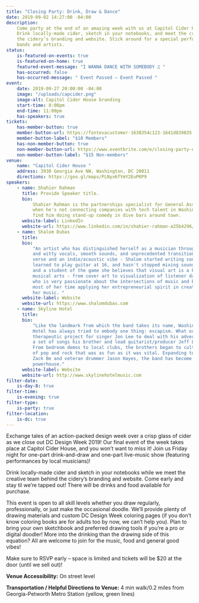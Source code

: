 ```yaml
---
title: "Closing Party: Drink, Draw & Dance"
date: 2019-09-02 14:27:00 -04:00
description:
    Come party at the end of an amazing week with us at Capitol Cider House!
    Drink locally-made cider, sketch in your notebooks, and meet the creative team behind
    the cidery’s branding and website. Stick around for a special performance of local
    bands and artists.
status:
    is-featured-on-events: true
    is-featured-on-home: true
    featured-event-message: "I WANNA DANCE WITH SOMEBODY ♫ "
    has-occurred: false
    has-occurred-message: " Event Passed — Event Passed "
event:
    date: 2019-09-27 20:00:00 -04:00
    image: "/uploads/capcider.png"
    image-alt: Capitol Cider House branding
    start-time: 8:00pm
    end-time: 11:00pm
    has-speakers: true
tickets:
    has-member-button: true
    member-button-url: https://fontevacustomer-1638354c123-1641d839835.force.com/services/oauth2/authorize?client_id=3MVG9nthuDc9owbcOq7_07W.HriOQQPWTbMkrpOla.ajDQlTHf4_uby_mhwylcX.mJBU2O2SppTiZMS0J_HJd&response_type=code&redirect_uri=https://ikit.aiga.org/ikit_national_util/ikit-national-util-sso-redirect/&state=https%3A%2F%2Fdc.aiga.org%2Fevent%2Fclosing-party-drink-draw-dance%2F%3Fredirect_source%3Deventbrite_register
    member-button-label: "$10 Members"
    has-non-member-button: true
    non-member-button-url: https://www.eventbrite.com/e/closing-party-drink-draw-dance-tickets-71297146685
    non-member-button-label: "$15 Non-members"
venue:
    name: "Capitol Cider House "
    address: 3930 Georgia Ave NW, Washington, DC 20011
    directions: https://goo.gl/maps/PLNyx6fYmY2EuPKP9
speakers:
    - name: Shahier Rahman
      title: Provide Speaker title.
      bio:
          Shahier Rahman is the partnerships specialist for General Assembly DC, and
          when he's not connecting companies with tech talent in Washington, DC, you can
          find him doing stand-up comedy in dive bars around town.
      website-label: LinkedIn
      website-url: https://www.linkedin.com/in/shahier-rahman-a25b4296/
    - name: Shalom Dubas
      title:
      bio:
          "An artist who has distinguished herself as a musician through charismatic
          and witty vocals, smooth sounds, and unprecedented transitions between rapid-fire
          verse and an indie/acoustic vibe - Shalom started writing songs at 10 years old,
          learned to play guitar at 16, and hasn't stopped mixing sounds since. As an artist
          and a student of the game she believes that visual art is a key complement to
          musical arts - from cover art to visualization of listener data; and as a creative
          who is very passionate about the intersections of music and business, she spends
          most of her time applying her entrepreneurial spirit in creative ways to propel
          her music. "
      website-label: Website
      website-url: https://www.shalomdubas.com
    - name: Skyline Hotel
      title:
      bio:
          "Like the landmark from which the band takes its name, Washington, DC's Skyline
          Hotel has always tried to embody one thing: escapism. What originated as a personal
          therapeutic project for singer Jon Lee to deal with his adversity soon became
          a set of songs his brother and lead guitarist/producer Jeff Lee could not ignore.
          From bedroom demos to local clubs, the brothers began to cultivate a modern blend
          of pop and rock that was as fun as it was vital. Expanding to include organist/bassist
          Zack Be and veteran drummer Jason Hayes, the band has become a full blown pop/rock
          powerhouse."
      website-label: Website
      website-url: http://www.skylinehotelmusic.com
filter-date:
    is-day-8: true
filter-time:
    is-evening: true
filter-type:
    is-party: true
filter-location:
    is-dc: true
---
```


Exchange tales of an action-packed design week over a crisp glass of cider as we close out DC Design Week 2019! Our final event of the week takes place at Capitol Cider House, and you won’t want to miss it! Join us Friday night for one-part drink-and-draw and one-part live-music show (featuring performances by local musicians)!

Drink locally-made cider and sketch in your notebooks while we meet the creative team behind the cidery’s branding and website. Come early and stay til we’re tapped out! There will be drinks and food available for purchase.

This event is open to all skill levels whether you draw regularly, professionally, or just make the occasional doodle. We’ll provide plenty of drawing materials and custom DC Design Week coloring pages (if you don’t know coloring books are for adults too by now, we can’t help you). Plan to bring your own sketchbook and preferred drawing tools if you’re a pro or digital doodler! More into the drinking than the drawing side of this equation? All are welcome to join for the music, food and general good vibes!

Make sure to RSVP early – space is limited and tickets will be \$20 at the door (until we sell out)!

**Venue Accessibility:** On street level

**Transportation / Helpful Directions to Venue:** 4 min walk/0.2 miles from Georgia-Petworth Metro Station (yellow, green lines)
